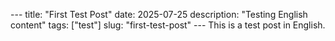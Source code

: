 --- title: "First Test Post" date: 2025-07-25 description: "Testing English content" tags: ["test"] slug: 
"first-test-post" ---
This is a test post in English.
